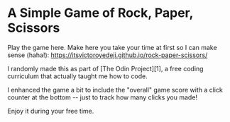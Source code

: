 # A Simple Game of Rock, Paper, Scissors

Play the game here. Make here you take your time at first so I can make sense (haha!): https://itsvictoroyedeji.github.io/rock-paper-scissors/

I randomly made this as part of [The Odin Project][1], a free coding curriculum that actually taught me how to code. 

I enhanced the game a bit to include the "overall" game score with a click counter at the bottom -- just to track how many clicks you made!

Enjoy it during your free time.
